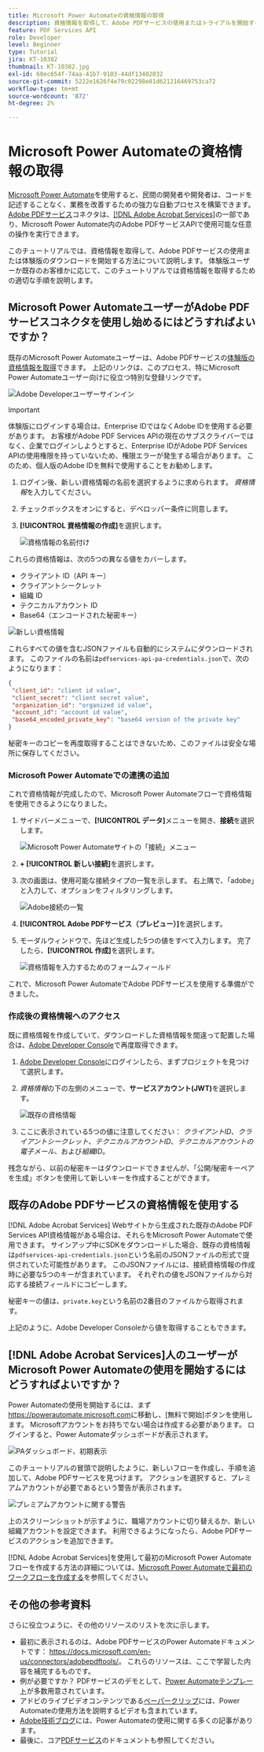 ```yaml
---
title: Microsoft Power Automateの資格情報の取得
description: 資格情報を取得して、Adobe PDFサービスの使用またはトライアルを開始する方法について説明します。
feature: PDF Services API
role: Developer
level: Beginner
type: Tutorial
jira: KT-10382
thumbnail: KT-10382.jpg
exl-id: 68ec654f-74aa-41b7-9103-44df13402032
source-git-commit: 5222e1626f4e79c02298e81d621216469753ca72
workflow-type: tm+mt
source-wordcount: '872'
ht-degree: 2%

---
```


# Microsoft Power Automateの資格情報の取得

[Microsoft Power Automate](https://powerautomate.microsoft.com/)を使用すると、民間の開発者や開発者は、コードを記述することなく、業務を改善するための強力な自動プロセスを構築できます。 [Adobe PDFサービス](https://us.flow.microsoft.com/en-us/connectors/shared_adobepdftools/adobe-pdf-services/)コネクタは、[[!DNL Adobe Acrobat Services]](https://developer.adobe.com/document-services)の一部であり、Microsoft Power Automate内のAdobe PDFサービスAPIで使用可能な任意の操作を実行できます。

このチュートリアルでは、資格情報を取得して、Adobe PDFサービスの使用または体験版のダウンロードを開始する方法について説明します。 体験版ユーザーか既存のお客様かに応じて、このチュートリアルでは資格情報を取得するための適切な手順を説明します。

## Microsoft Power AutomateユーザーがAdobe PDFサービスコネクタを使用し始めるにはどうすればよいですか？

既存のMicrosoft Power Automateユーザーは、Adobe PDFサービスの[体験版の資格情報を取得](https://www.adobe.com/go/powerautomate_getstarted)できます。 上記のリンクは、このプロセス、特にMicrosoft Power Automateユーザー向けに役立つ特別な登録リンクです。

![Adobe Developerユーザーサインイン](assets/credentials_1.png)


>[!IMPORTANT]
> 体験版にログインする場合は、Enterprise IDではなくAdobe IDを使用する必要があります。 お客様がAdobe PDF Services APIの現在のサブスクライバーではなく、企業でログインしようとすると、Enterprise IDがAdobe PDF Services APIの使用権限を持っていないため、権限エラーが発生する場合があります。 このため、個人版のAdobe IDを無料で使用することをお勧めします。
>

1. ログイン後、新しい資格情報の名前を選択するように求められます。 *資格情報*&#x200B;を入力してください。
1. チェックボックスをオンにすると、デベロッパー条件に同意します。
1. **[!UICONTROL 資格情報の作成]**&#x200B;を選択します。

   ![資格情報の名前付け](assets/credentials_2.png)

これらの資格情報は、次の5つの異なる値をカバーします。

* クライアント ID（API キー）
* クライアントシークレット
* 組織 ID
* テクニカルアカウント ID
* Base64（エンコードされた秘密キー）

![新しい資格情報](assets/credentials_3.png)

これらすべての値を含むJSONファイルも自動的にシステムにダウンロードされます。 このファイルの名前は`pdfservices-api-pa-credentials.json`で、次のようになります：

```json
{
 "client_id": "client id value",
 "client_secret": "client secret value",
 "organization_id": "organized id value",
 "account_id": "account id value",
 "base64_encoded_private_key": "base64 version of the private key"
}
```

秘密キーのコピーを再度取得することはできないため、このファイルは安全な場所に保存してください。

### Microsoft Power Automateでの連携の追加

これで資格情報が完成したので、Microsoft Power Automateフローで資格情報を使用できるようになりました。

1. サイドバーメニューで、**[!UICONTROL データ]**&#x200B;メニューを開き、**接続**&#x200B;を選択します。

   ![Microsoft Power Automateサイトの「接続」メニュー](assets/credentials_4.png)

1. **+ [!UICONTROL 新しい接続]**&#x200B;を選択します。

1. 次の画面は、使用可能な接続タイプの一覧を示します。 右上隅で、「adobe」と入力して、オプションをフィルタリングします。

   ![Adobe接続の一覧](assets/credentials_5.png)

1. **[!UICONTROL Adobe PDFサービス（プレビュー）]**&#x200B;を選択します。
1. モーダルウィンドウで、先ほど生成した5つの値をすべて入力します。 完了したら、**[!UICONTROL 作成]**&#x200B;を選択します。

   ![資格情報を入力するためのフォームフィールド](assets/credentials_6.png)

これで、Microsoft Power AutomateでAdobe PDFサービスを使用する準備ができました。

### 作成後の資格情報へのアクセス

既に資格情報を作成していて、ダウンロードした資格情報を間違って配置した場合は、[Adobe Developer Console](https://developer.adobe.com/console)で再度取得できます。

1. [Adobe Developer Console](https://developer.adobe.com/console)にログインしたら、まずプロジェクトを見つけて選択します。
1. *資格情報*&#x200B;の下の左側のメニューで、**サービスアカウント(JWT)**&#x200B;を選択します。

   ![既存の資格情報](assets/credentials_7.png)

1. ここに表示されている5つの値に注意してください： *クライアントID*、*クライアントシークレット*、*テクニカルアカウントID*、*テクニカルアカウントの電子メール*、および&#x200B;*組織ID*。

残念ながら、以前の秘密キーはダウンロードできませんが、「公開/秘密キーペアを生成」ボタンを使用して新しいキーを作成することができます。

## 既存のAdobe PDFサービスの資格情報を使用する

[!DNL Adobe Acrobat Services] Webサイトから生成された既存のAdobe PDF Services API資格情報がある場合は、それらをMicrosoft Power Automateで使用できます。 サインアップ中にSDKをダウンロードした場合、既存の資格情報は`pdfservices-api-credentials.json`という名前のJSONファイルの形式で提供されていた可能性があります。 このJSONファイルには、接続資格情報の作成時に必要な5つのキーが含まれています。 それぞれの値をJSONファイルから対応する接続フィールドにコピーします。

秘密キーの値は、`private.key`という名前の2番目のファイルから取得されます。

上記のように、Adobe Developer Consoleから値を取得することもできます。

## [!DNL Adobe Acrobat Services]人のユーザーがMicrosoft Power Automateの使用を開始するにはどうすればよいですか？

Power Automateの使用を開始するには、まず<https://powerautomate.microsoft.com>に移動し、[無料で開始]ボタンを使用します。 Microsoftアカウントをお持ちでない場合は作成する必要があります。 ログインすると、Power Automateダッシュボードが表示されます。

![PAダッシュボード、初期表示](assets/credentials_8.png)

このチュートリアルの冒頭で説明したように、新しいフローを作成し、手順を追加して、Adobe PDFサービスを見つけます。 アクションを選択すると、プレミアムアカウントが必要であるという警告が表示されます。

![プレミアムアカウントに関する警告](assets/credentials_9.png)

上のスクリーンショットが示すように、職場アカウントに切り替えるか、新しい組織アカウントを設定できます。 利用できるようになったら、Adobe PDFサービスのアクションを追加できます。

[!DNL Adobe Acrobat Services]を使用して最初のMicrosoft Power Automateフローを作成する方法の詳細については、[Microsoft Power Automateで最初のワークフローを作成する](https://experienceleague.adobe.com/docs/document-services/tutorials/pdfservices/create-workflow-power-automate.html)を参照してください。

## その他の参考資料

さらに役立つように、その他のリソースのリストを次に示します。

* 最初に表示されるのは、Adobe PDFサービスのPower Automateドキュメントです： <https://docs.microsoft.com/en-us/connectors/adobepdftools/>。 これらのリソースは、ここで学習した内容を補完するものです。
* 例が必要ですか？ PDFサービスのデモとして、[Power Automateテンプレート](https://powerautomate.microsoft.com/en-us/connectors/details/shared_adobepdftools/adobe-pdf-services/)が多数用意されています。
* アドビのライブビデオコンテンツである[ペーパークリップ](https://www.youtube.com/playlist?list=PLcVEYUqU7VRe4sT-Bf8flvRz1XXUyGmtF)には、Power Automateの使用方法を説明するビデオも含まれています。
* [Adobe技術ブログ](https://medium.com/adobetech/tagged/microsoft-power-automate)には、Power Automateの使用に関する多くの記事があります。
* 最後に、コア[PDFサービス](https://developer.adobe.com/document-services/docs/overview/)のドキュメントも参照してください。
